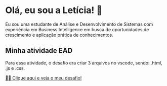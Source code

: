 # Olá, eu sou a Letícia! 👋


Eu sou uma estudante de Análise e Desenvolvimento de Sistemas com experiência em Business Intelligence em busca de oportunidades de crescimento e aplicação prática de conhecimentos.
## Minha atividade EAD

Para essa atividade, o desafio era criar 3 arquivos no vscode, sendo: .html, .js e .css. 

[👩‍💻 Clique aqui e veja o meu desafio!]()
